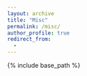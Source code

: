 ```yaml
---
layout: archive
title: "Misc"
permalink: /misc/
author_profile: true
redirect_from:
  - 
---
```


{% include base_path %}

